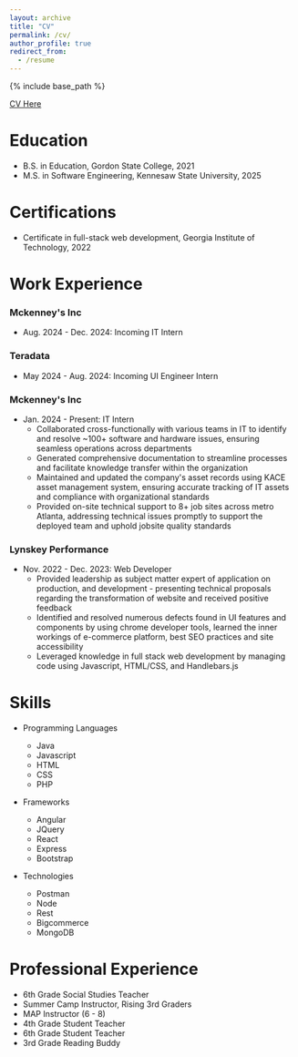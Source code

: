 ```yaml
---
layout: archive
title: "CV"
permalink: /cv/
author_profile: true
redirect_from:
  - /resume
---
```


{% include base_path %}

[CV Here](https://docs.google.com/document/d/1K9eIQ0heDLvsBsbeaVNY6f5b5yzQbfg5tw6a1BEO_MM/edit?usp=sharing)

Education
======
* B.S. in Education, Gordon State College, 2021
* M.S. in Software Engineering, Kennesaw State University, 2025

Certifications
======
* Certificate in full-stack web development, Georgia Institute of Technology, 2022

Work Experience
======
### Mckenney's Inc ###
* Aug. 2024 - Dec. 2024: Incoming IT Intern

### Teradata ###
* May 2024 - Aug. 2024: Incoming UI Engineer Intern 

### Mckenney's Inc ###
* Jan. 2024 - Present: IT Intern
  * Collaborated cross-functionally with various teams in IT to identify and resolve ~100+ software and hardware issues, ensuring seamless operations across departments  
  * Generated comprehensive documentation to streamline processes and facilitate knowledge transfer within the organization
  * Maintained and updated the company's asset records using KACE asset management system, ensuring accurate tracking of IT assets and compliance with organizational standards 
  * Provided on-site technical support to 8+ job sites across metro Atlanta, addressing technical issues promptly to support the deployed team and uphold jobsite quality standards

### Lynskey Performance ###
* Nov. 2022 - Dec. 2023: Web Developer 
  * Provided leadership as subject matter expert of application on production, and development - presenting
    technical proposals regarding the transformation of website and received positive feedback
  * Identified and resolved numerous defects found in UI features and components by using chrome developer
    tools, learned the inner workings of e-commerce platform, best SEO practices and site accessibility
  * Leveraged knowledge in full stack web development by managing code using Javascript, HTML/CSS, and
    Handlebars.js
  
Skills
======
* Programming Languages 
  * Java 
  * Javascript
  * HTML
  * CSS 
  * PHP

* Frameworks 
  * Angular
  * JQuery
  * React
  * Express
  * Bootstrap

* Technologies 
  * Postman 
  * Node
  * Rest
  * Bigcommerce 
  * MongoDB
  
Professional Experience 
======
* 6th Grade Social Studies Teacher 
* Summer Camp Instructor, Rising 3rd Graders
* MAP Instructor (6 - 8)
* 4th Grade Student Teacher 
* 6th Grade Student Teacher  
* 3rd Grade Reading Buddy 


